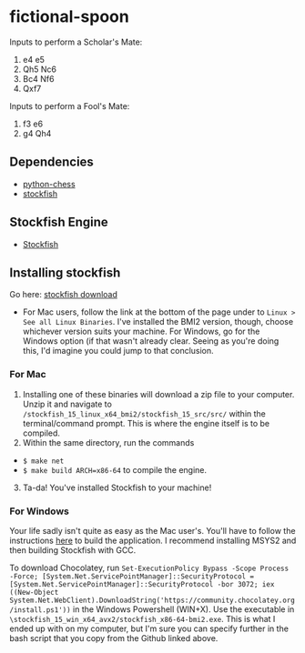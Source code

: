 # fictional-spoon

Inputs to perform a Scholar's Mate: 
1. e4 e5
2. Qh5 Nc6
3. Bc4 Nf6
4. Qxf7

Inputs to perform a Fool's Mate:
1. f3 e6
2. g4 Qh4

## Dependencies
* [python-chess](https://python-chess.readthedocs.io/en/latest/index.html)
* [stockfish](https://github.com/zhelyabuzhsky/stockfish)

## Stockfish Engine
* [Stockfish](https://github.com/official-stockfish/Stockfish)

## Installing stockfish
Go here: [stockfish download](https://stockfishchess.org/download/)
  - For Mac users, follow the link at the bottom of the page under to `Linux > See all Linux Binaries`. I've installed the BMI2 version, though, choose whichever version suits your machine. For Windows, go for the Windows option (if that wasn't already clear. Seeing as you're doing this, I'd imagine you could jump to that conclusion.
### For Mac
1. Installing one of these binaries will download a zip file to your computer. Unzip it and navigate to `/stockfish_15_linux_x64_bmi2/stockfish_15_src/src/` within the terminal/command prompt. This is where the engine itself is to be compiled.
2. Within the same directory, run the commands
  - `$ make net`
  - `$ make build ARCH=x86-64`
to compile the engine.
3. Ta-da! You've installed Stockfish to your machine!

### For Windows
Your life sadly isn't quite as easy as the Mac user's. You'll have to follow the instructions [here](https://github.com/ppigazzini/fishtest/wiki/Building-stockfish-on-Windows) to build the application. I recommend installing MSYS2 and then building Stockfish with GCC.

To download Chocolatey, run `Set-ExecutionPolicy Bypass -Scope Process -Force; [System.Net.ServicePointManager]::SecurityProtocol = [System.Net.ServicePointManager]::SecurityProtocol -bor 3072; iex ((New-Object System.Net.WebClient).DownloadString('https://community.chocolatey.org/install.ps1'))` in the Windows Powershell (WIN+X). Use the executable in `\stockfish_15_win_x64_avx2/stockfish_x86-64-bmi2.exe`. This is what I ended up with on my computer, but I'm sure you can specify further in the bash script that you copy from the Github linked above.
